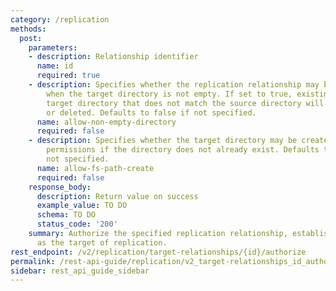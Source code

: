 ```yaml
---
category: /replication
methods:
  post:
    parameters:
    - description: Relationship identifier
      name: id
      required: true
    - description: Specifies whether the replication relationship may be authorized
        when the target directory is not empty. If set to true, existing data in the
        target directory that does not match the source directory will be overwritten
        or deleted. Defaults to false if not specified.
      name: allow-non-empty-directory
      required: false
    - description: Specifies whether the target directory may be created with inherited
        permissions if the directory does not already exist. Defaults to false if
        not specified.
      name: allow-fs-path-create
      required: false
    response_body:
      description: Return value on success
      example_value: TO DO
      schema: TO DO
      status_code: '200'
    summary: Authorize the specified replication relationship, establishing this cluster
      as the target of replication.
rest_endpoint: /v2/replication/target-relationships/{id}/authorize
permalink: /rest-api-guide/replication/v2_target-relationships_id_authorize.html
sidebar: rest_api_guide_sidebar
---
```

